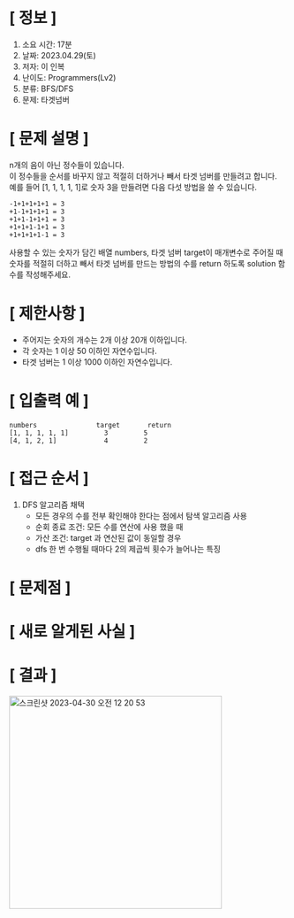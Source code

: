 # **[ 정보 ]**
1. 소요 시간: 17분
2. 날짜: 2023.04.29(토)
3. 저자: 이 인복
4. 난이도: Programmers(Lv2)
5. 분류: BFS/DFS  
6. 문제: 타겟넘버

# **[ 문제 설명 ]**
n개의 음이 아닌 정수들이 있습니다.   
이 정수들을 순서를 바꾸지 않고 적절히 더하거나 빼서 타겟 넘버를 만들려고 합니다.   
예를 들어 [1, 1, 1, 1, 1]로 숫자 3을 만들려면 다음 다섯 방법을 쓸 수 있습니다.

    -1+1+1+1+1 = 3
    +1-1+1+1+1 = 3
    +1+1-1+1+1 = 3
    +1+1+1-1+1 = 3
    +1+1+1+1-1 = 3

사용할 수 있는 숫자가 담긴 배열 numbers, 타겟 넘버 target이 매개변수로 주어질 때 숫자를 적절히 더하고 빼서 타겟 넘버를 만드는 방법의 수를 return 하도록 solution 함수를 작성해주세요.

# **[ 제한사항 ]**
- 주어지는 숫자의 개수는 2개 이상 20개 이하입니다.
- 각 숫자는 1 이상 50 이하인 자연수입니다.
- 타겟 넘버는 1 이상 1000 이하인 자연수입니다.

# **[ 입출력 예 ]**
    numbers	              target	   return
    [1, 1, 1, 1, 1]	        3	      5
    [4, 1, 2, 1]	        4	      2

# **[ 접근 순서 ]**
1. DFS 알고리즘 채택
    - 모든 경우의 수를 전부 확인해야 한다는 점에서 탐색 알고리즘 사용
    - 순회 종료 조건: 모든 수를 연산에 사용 했을 때
    - 가산 조건: target 과 연산된 값이 동일할 경우
    - dfs 한 번 수행될 때마다 2의 제곱씩 횟수가 늘어나는 특징
    
# **[ 문제점 ]**

# **[ 새로 알게된 사실 ]**

# **[ 결과 ]**
<img width="385" alt="스크린샷 2023-04-30 오전 12 20 53" src="https://user-images.githubusercontent.com/59809278/235310412-84bbf808-52cb-4246-981b-ecc8b4f8648d.png">
